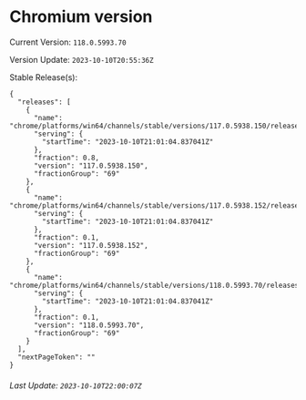 # Chromium version

Current Version: `118.0.5993.70`

Version Update: `2023-10-10T20:55:36Z`

Stable Release(s):
```
{
  "releases": [
    {
      "name": "chrome/platforms/win64/channels/stable/versions/117.0.5938.150/releases/1696971664",
      "serving": {
        "startTime": "2023-10-10T21:01:04.837041Z"
      },
      "fraction": 0.8,
      "version": "117.0.5938.150",
      "fractionGroup": "69"
    },
    {
      "name": "chrome/platforms/win64/channels/stable/versions/117.0.5938.152/releases/1696971664",
      "serving": {
        "startTime": "2023-10-10T21:01:04.837041Z"
      },
      "fraction": 0.1,
      "version": "117.0.5938.152",
      "fractionGroup": "69"
    },
    {
      "name": "chrome/platforms/win64/channels/stable/versions/118.0.5993.70/releases/1696971664",
      "serving": {
        "startTime": "2023-10-10T21:01:04.837041Z"
      },
      "fraction": 0.1,
      "version": "118.0.5993.70",
      "fractionGroup": "69"
    }
  ],
  "nextPageToken": ""
}
```

###### Last Update: `2023-10-10T22:00:07Z`
        